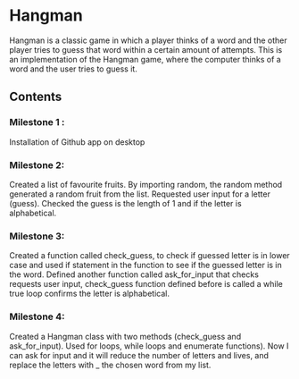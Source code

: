 # Hangman
Hangman is a classic game in which a player thinks of a word and the other player tries to guess that word within a certain amount of attempts.
This is an implementation of the Hangman game, where the computer thinks of a word and the user tries to guess it.

## Contents
### Milestone 1 : 
Installation of Github app on desktop
### Milestone 2: 
Created a list of favourite fruits. By importing random,  the random method generated a random fruit from the list. Requested user input for a letter (guess). Checked the guess is the length of 1 and if the letter is alphabetical.
### Milestone 3: 
Created a function called check_guess, to check if guessed letter is in lower case and used if statement in the function to see if the guessed letter is in the word. Defined another function called ask_for_input that checks requests user input, check_guess function defined before is called a while true loop confirms the letter is alphabetical.
### Milestone 4:
Created a Hangman class with two methods (check_guess and ask_for_input). Used for loops, while loops and enumerate functions). Now I can ask for input and it will reduce the number of letters and lives, and replace the letters with _ the chosen word from my list. 
